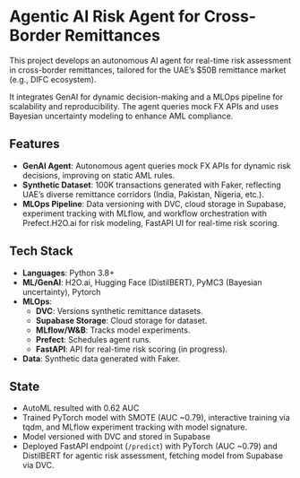 # Agentic AI Risk Agent for Cross-Border Remittances

This project develops an autonomous AI agent for real-time risk assessment in cross-border remittances, tailored for the UAE’s $50B remittance market (e.g., DIFC ecosystem).  

It integrates GenAI for dynamic decision-making and a MLOps pipeline for scalability and reproducibility. The agent queries mock FX APIs and uses Bayesian uncertainty modeling to enhance AML compliance.

## Features

- **GenAI Agent**: Autonomous agent queries mock FX APIs for dynamic risk decisions, improving on static AML rules.
- **Synthetic Dataset**: 100K transactions generated with Faker, reflecting UAE’s diverse remittance corridors (India, Pakistan, Nigeria, etc.).
- **MLOps Pipeline**: Data versioning with DVC, cloud storage in Supabase, experiment tracking with MLflow, and workflow orchestration with Prefect.H2O.ai for risk modeling, FastAPI UI for real-time risk scoring.

## Tech Stack
- **Languages**: Python 3.8+
- **ML/GenAI**: H2O.ai, Hugging Face (DistilBERT), PyMC3 (Bayesian uncertainty), Pytorch
- **MLOps**:
  - **DVC**: Versions synthetic remittance datasets.
  - **Supabase Storage**: Cloud storage for dataset.
  - **MLflow/W&B**: Tracks model experiments.
  - **Prefect**: Schedules agent runs.
  - **FastAPI**: API for real-time risk scoring (in progress).
- **Data**: Synthetic data generated with Faker.

## State
- AutoML resulted with 0.62 AUC
- Trained PyTorch model with SMOTE (AUC ~0.79), interactive training via tqdm, and MLflow experiment tracking with model signature.
- Model versioned with DVC and stored in Supabase
- Deployed FastAPI endpoint (`/predict`) with PyTorch (AUC ~0.79) and DistilBERT for agentic risk assessment, fetching model from Supabase via DVC.
